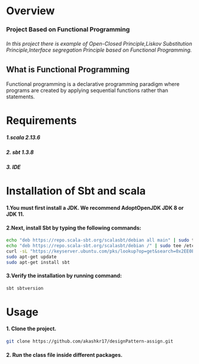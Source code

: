 # Overview

### Project Based on Functional Programming
###### In this project there is example of Open-Closed Principle,Liskov Substitution Principle,Interface segregation Principle based on Functional Programming.

## What is Functional Programming
   Functional programming is a declarative programming paradigm where programs are created by applying sequential functions rather than statements.
   
# Requirements
##### 1.scala 2.13.6
##### 2. sbt 1.3.8
##### 3. IDE


# Installation of Sbt and scala
#### 1.You must first install a JDK. We recommend AdoptOpenJDK JDK 8 or JDK 11.

#### 2.Next, install Sbt by typing the following commands:

```bash
echo "deb https://repo.scala-sbt.org/scalasbt/debian all main" | sudo tee /etc/apt/sources.list.d/sbt.list
echo "deb https://repo.scala-sbt.org/scalasbt/debian /" | sudo tee /etc/apt/sources.list.d/sbt_old.list
curl -sL "https://keyserver.ubuntu.com/pks/lookup?op=get&search=0x2EE0EA64E40A89B84B2DF73499E82A75642AC823" | sudo apt-key add
sudo apt-get update
sudo apt-get install sbt
```
#### 3.Verify the installation by running command:
```bash
sbt sbtversion
```

# Usage

#### 1. Clone the project.
```bash
git clone https://github.com/akashkr17/designPattern-assign.git
```
#### 2. Run the class file inside different packages.
